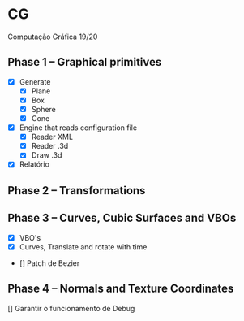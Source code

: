 # CG
Computação Gráfica 19/20

## Phase 1 – Graphical primitives
  - [x] Generate
    - [x] Plane
    - [x] Box
    - [x] Sphere
    - [x] Cone
  - [x] Engine that reads configuration file
    - [x] Reader XML
    - [x] Reader .3d
    - [x] Draw .3d
  - [x] Relatório

## Phase 2 – Transformations


## Phase 3 – Curves, Cubic Surfaces and VBOs
  - [x] VBO's
  - [x] Curves, Translate and rotate with time
  - [] Patch de Bezier
  

## Phase 4 – Normals and Texture Coordinates
  [] Garantir o funcionamento de Debug
  

